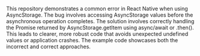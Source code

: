 This repository demonstrates a common error in React Native when using AsyncStorage. The bug involves accessing AsyncStorage values before the asynchronous operation completes. The solution involves correctly handling the Promise returned by AsyncStorage.getItem using async/await or .then().  This leads to clearer, more robust code that avoids unexpected undefined values or application crashes.  The example code showcases both the incorrect and correct approaches.